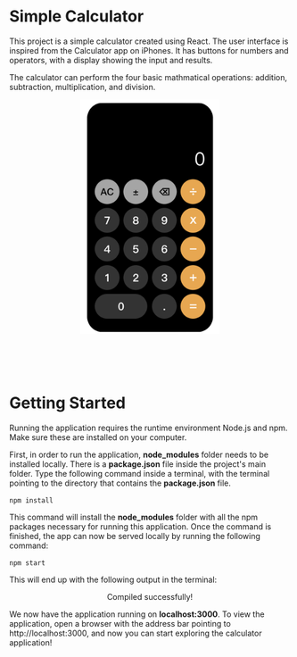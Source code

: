 # Simple Calculator
This project is a simple calculator created using React. The user interface is inspired from the Calculator app on iPhones. It has buttons for numbers and operators, with a display showing the input and results.

The calculator can perform the four basic mathmatical operations: addition, subtraction, multiplication, and division.

<p align="center">
<img src="public/CalculatorScreenshot.png" alt="Calculator Screenshot" width="250">
</p>
<br><br><br>

# Getting Started
Running the application requires the runtime environment Node.js and npm. Make sure these are installed on your computer. 

First, in order to run the application, <b>node_modules</b> folder needs to be installed locally. 
There is a <b>package.json</b> file inside the project's main folder. 
Type the following command inside a terminal, with the terminal pointing to the directory that contains the <b>package.json</b> file.
```
npm install
```
This command will install the <b>node_modules</b> folder with all the npm packages necessary for running this application. Once the command is finished, the app can now be served locally by running the following command:

```
npm start
```
This will end up with the following output in the terminal:
<p align="Center">
Compiled successfully!
</p>
We now have the application running on <b>localhost:3000</b>. 
To view the application, open a browser with the address bar pointing to http://localhost:3000, and now you can start exploring the calculator application!
